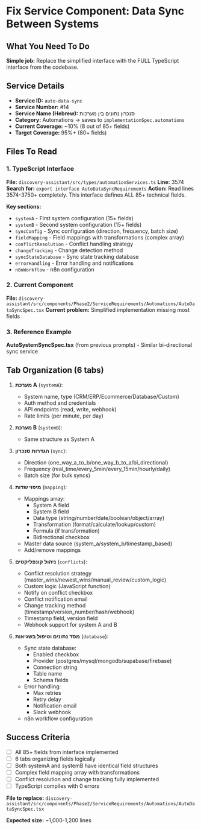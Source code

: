 # Fix Service Component: Data Sync Between Systems

## What You Need To Do

**Simple job:** Replace the simplified interface with the FULL TypeScript interface from the codebase.

## Service Details
- **Service ID:** `auto-data-sync`
- **Service Number:** #14
- **Service Name (Hebrew):** סנכרון נתונים בין מערכות
- **Category:** Automations → saves to `implementationSpec.automations`
- **Current Coverage:** ~10% (8 out of 85+ fields)
- **Target Coverage:** 95%+ (80+ fields)

## Files To Read

### 1. TypeScript Interface
**File:** `discovery-assistant/src/types/automationServices.ts`
**Line:** 3574
**Search for:** `export interface AutoDataSyncRequirements`
**Action:** Read lines 3574-3750+ completely. This interface defines ALL 85+ technical fields.

**Key sections:**
- `systemA` - First system configuration (15+ fields)
- `systemB` - Second system configuration (15+ fields)
- `syncConfig` - Sync configuration (direction, frequency, batch size)
- `fieldMapping` - Field mappings with transformations (complex array)
- `conflictResolution` - Conflict handling strategy
- `changeTracking` - Change detection method
- `syncStateDatabase` - Sync state tracking database
- `errorHandling` - Error handling and notifications
- `n8nWorkflow` - n8n configuration

### 2. Current Component
**File:** `discovery-assistant/src/components/Phase2/ServiceRequirements/Automations/AutoDataSyncSpec.tsx`
**Current problem:** Simplified implementation missing most fields

### 3. Reference Example
**AutoSystemSyncSpec.tsx** (from previous prompts) - Similar bi-directional sync service

## Tab Organization (6 tabs)

1. **מערכת A** (`systemA`):
   - System name, type (CRM/ERP/Ecommerce/Database/Custom)
   - Auth method and credentials
   - API endpoints (read, write, webhook)
   - Rate limits (per minute, per day)

2. **מערכת B** (`systemB`):
   - Same structure as System A

3. **הגדרות סנכרון** (`sync`):
   - Direction (one_way_a_to_b/one_way_b_to_a/bi_directional)
   - Frequency (real_time/every_5min/every_15min/hourly/daily)
   - Batch size (for bulk syncs)

4. **מיפוי שדות** (`mapping`):
   - Mappings array:
     - System A field
     - System B field
     - Data type (string/number/date/boolean/object/array)
     - Transformation (format/calculate/lookup/custom)
     - Formula (if transformation)
     - Bidirectional checkbox
   - Master data source (system_a/system_b/timestamp_based)
   - Add/remove mappings

5. **ניהול קונפליקטים** (`conflicts`):
   - Conflict resolution strategy (master_wins/newest_wins/manual_review/custom_logic)
   - Custom logic (JavaScript function)
   - Notify on conflict checkbox
   - Conflict notification email
   - Change tracking method (timestamp/version_number/hash/webhook)
   - Timestamp field, version field
   - Webhook support for system A and B

6. **מסד נתונים וטיפול בשגיאות** (`database`):
   - Sync state database:
     - Enabled checkbox
     - Provider (postgres/mysql/mongodb/supabase/firebase)
     - Connection string
     - Table name
     - Schema fields
   - Error handling:
     - Max retries
     - Retry delay
     - Notification email
     - Slack webhook
   - n8n workflow configuration

## Success Criteria

- [ ] All 85+ fields from interface implemented
- [ ] 6 tabs organizing fields logically
- [ ] Both systemA and systemB have identical field structures
- [ ] Complex field mapping array with transformations
- [ ] Conflict resolution and change tracking fully implemented
- [ ] TypeScript compiles with 0 errors

**File to replace:** `discovery-assistant/src/components/Phase2/ServiceRequirements/Automations/AutoDataSyncSpec.tsx`

**Expected size:** ~1,000-1,200 lines
